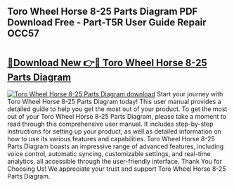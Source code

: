 ## Toro Wheel Horse 8-25 Parts Diagram PDF Download Free - Part-T5R User Guide Repair OCC57

# <h2><a href="http://dfogg2n.blite.top/?on=Toro+Wheel+Horse+8-25+Parts+Diagram">🔗Download New 👉🔴 Toro Wheel Horse 8-25 Parts Diagram</a></h2>

[![Toro Wheel Horse 8-25 Parts Diagram download](https://i.imgur.com/lujVjoI.png)](http://dfogg2n.blite.top/?on=Toro+Wheel+Horse+8-25+Parts+Diagram)
Start your journey with Toro Wheel Horse 8-25 Parts Diagram today! This user manual provides a detailed guide to help you get the most out of your product. To get the most out of your Toro Wheel Horse 8-25 Parts Diagram, please take a moment to read through this comprehensive user manual. It includes step-by-step instructions for setting up your product, as well as detailed information on how to use its various features and capabilities. Toro Wheel Horse 8-25 Parts Diagram boasts an impressive range of advanced features, including voice control, automatic syncing, customizable settings, and real-time analytics, all accessible through the user-friendly interface. Thank You for Choosing Us! We appreciate your trust and support Toro Wheel Horse 8-25 Parts Diagram.
